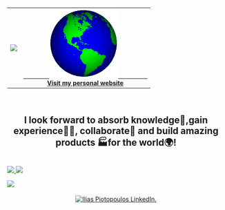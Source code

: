 <table width="100%"  border="0" cellpadding="0" cellspacing="0">
  <tr>
    <td align="center">
      <img align="left" src="https://github-readme-stats.vercel.app/api?username=ilias000&show_icons=true&theme=dracula" />
    </td>
    <td align="center">
      <a href="https://ilias-piotopoulos.com">
        <span>&nbsp;&nbsp;&nbsp;&nbsp;&nbsp;&nbsp;&nbsp;</span>
        <span>&nbsp;&nbsp;&nbsp;&nbsp;&nbsp;&nbsp;&nbsp;</span>
        <img src="https://github.com/benyou1969/benyou1969/blob/master/globe.gif?raw=true" />
        <span>&nbsp;&nbsp;&nbsp;&nbsp;&nbsp;&nbsp;&nbsp;&nbsp;</span>
        <span>&nbsp;&nbsp;&nbsp;&nbsp;&nbsp;&nbsp;&nbsp;&nbsp;</span>
        <br>
        <strong>Visit my personal website </strong>
    </td>
  </tr>
</table>

<br/>

<h2 align= "center"><b>I look forward to absorb knowledge🧠,gain experience👨‍🏭, collaborate🤝 and build amazing products 🏭for the world🌍!</b></h2>

<br/>

<a href="https://github.com/ilias000">
  <img height="180em" src="https://github-readme-stats.vercel.app/api?username=ilias000&theme=buefy&show_icons=true" />
  <img height="180em" src="https://github-readme-stats.vercel.app/api/top-langs/?username=ilias000&theme=buefy&layout=compact" />
</a>

<br/>

<p align ="left">
<img src="https://github-readme-stats.vercel.app/api?username=ilias000&show_icons=true&theme=dark")
</p>
<br/>

<p align="center">
<a href="https://www.linkedin.com/in/ilias-piotopoulos">
  <img align="center" alt="Ilias Piotopoulos LinkedIn." width="22px" src="https://cdn.jsdelivr.net/npm/simple-icons@v3/icons/linkedin.svg" />
</p>
